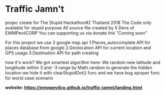# Traffic Jamn't
projec create  for The Stupid Hackathon#2 Thailand 2018
The Code only available for stupid purpose 
All source file created by 5 Devs of EWMPevilCORP
You can supporting us via donate link
"Coming soon"

For this project we use 3 google map api 
1.Places_autocomplete API for places database from google
2.Geolocation API for current location and GPS usage
3.Destination   API for path creating 

how it's work?
We got smartest algorithm here:
We random new latitude and longtitude within 3 and -3 range by Math.random to generate the hidden location we hide it with clearStupidDot() func and we have bug sprayer func for worst case scenario

**website: https://emwpevilco.github.io/traffic-jamnt/landing.html**
